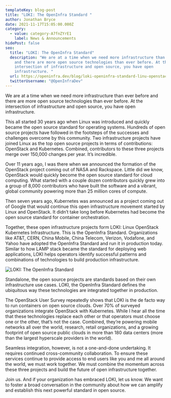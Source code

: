 ```yaml
---
templateKey: blog-post
title: "LOKI: The OpenInfra Standard "
author: Jonathan Bryce
date: 2021-11-17T15:05:00.000Z
category:
  - value: category-A7fnZYrE1
    label: News & Announcements
hidePost: false
seo:
  title: "LOKI: The OpenInfra Standard"
  description: "We are at a time when we need more infrastructure than ever before
    and there are more open source technologies than ever before. At the
    intersection of infrastructure and open source, you have open
    infrastructure. "
  url: https://openinfra.dev/blog/loki-openinfra-standard-linu-openstack-kubernetes
  twitterUsername: "@OpenInfraDev"
---
```

We are at a time when we need more infrastructure than ever before and there are more open source technologies than ever before. At the intersection of infrastructure and open source, you have open infrastructure. 

This all started 30 years ago when Linux was introduced and quickly became the open source standard for operating systems. Hundreds of open source projects have followed in the footsteps of the successes and challenges overcome by this community. Two infrastructure projects have joined Linux as the top open source projects in terms of contributions: OpenStack and Kubernetes. Combined, contributors to these three projects merge over 150,000 changes per year. It’s incredible. 

Over 11 years ago, I was there when we announced the formation of the OpenStack project coming out of NASA and Rackspace. Little did we know, OpenStack would quickly become the open source standard for cloud computing. What started with a couple dozen contributors quickly grew into a group of 8,000 contributors who have built the software and a vibrant, global community powering more than 25 million cores of compute. 

Then seven years ago, Kubernetes was announced as a project coming out of Google that would continue this open infrastructure movement started by Linux and OpenStack. It didn’t take long before Kubernetes had become the open source standard for container orchestration. 

Together, these open infrastructure projects form LOKI: Linux OpenStack Kubernetes Infrastructure. This is the OpenInfra Standard. Organizations like AT&T, CERN, China Mobile, China Telecom, Verizon, Vodafone, and Yahoo have adopted the OpenInfra Standard and run it in production today. Similar to how LAMP stack became the standard for deploying web applications, LOKI helps operators identify successful patterns and combinations of technologies to build production infrastructure. 

![LOKI: The OpenInfra Standard](/img/screen-shot-2021-11-16-at-1.24.40-pm.png "LOKI: The OpenInfra Standard")

Standalone, the open source projects are standards based on their own infrastructure use cases. LOKI, the OpenInfra Standard defines the ubiquitous way these technologies are integrated together in production. 

The OpenStack User Survey repeatedly shows that LOKI is the de facto way to run containers on open source clouds. Over 70% of surveyed organizations integrate OpenStack with Kubernetes. While I hear all the time that these technologies replace each other or that operators must choose one or the other, that’s not the case. Combined, they’re powering mobile networks all over the world, research, retail organizations, and a growing footprint of open source public clouds in more than 180 data centers (more than the largest hyperscale providers in the world). 

Seamless integration, however, is not a one-and-done undertaking. It requires continued cross-community collaboration. To ensure these services continue to provide access to end users like you and me all around the world, we must work together. We must combine the momentum across these three projects and build the future of open infrastructure together. 

Join us. And if your organization has embraced LOKI, let us know. We want to foster a broad conversation in the community about how we can amplify and establish this next powerful standard in open source.